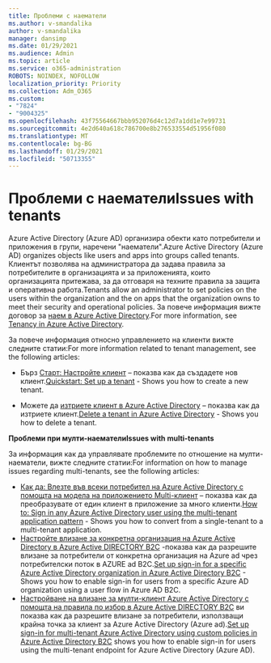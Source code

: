 ```yaml
---
title: Проблеми с наематели
ms.author: v-smandalika
author: v-smandalika
manager: dansimp
ms.date: 01/29/2021
ms.audience: Admin
ms.topic: article
ms.service: o365-administration
ROBOTS: NOINDEX, NOFOLLOW
localization_priority: Priority
ms.collection: Adm_O365
ms.custom:
- "7824"
- "9004325"
ms.openlocfilehash: 43f75564667bbb952076d4c12d7a1dd1e7e99731
ms.sourcegitcommit: 4e2d640a618c786700e8b276533554d51956f080
ms.translationtype: MT
ms.contentlocale: bg-BG
ms.lasthandoff: 01/29/2021
ms.locfileid: "50713355"
---
```

# <a name="issues-with-tenants"></a><span data-ttu-id="153c7-102">Проблеми с наематели</span><span class="sxs-lookup"><span data-stu-id="153c7-102">Issues with tenants</span></span>

<span data-ttu-id="153c7-103">Azure Active Directory (Azure AD) организира обекти като потребители и приложения в групи, наречени "наематели".</span><span class="sxs-lookup"><span data-stu-id="153c7-103">Azure Active Directory (Azure AD) organizes objects like users and apps into groups called tenants.</span></span> <span data-ttu-id="153c7-104">Клиентът позволява на администратора да задава правила за потребителите в организацията и за приложенията, които организацията притежава, за да отговаря на техните правила за защита и оперативна работа.</span><span class="sxs-lookup"><span data-stu-id="153c7-104">Tenants allow an administrator to set policies on the users within the organization and the on apps that the organization owns to meet their security and operational policies.</span></span> <span data-ttu-id="153c7-105">За повече информация вижте договор за [наем в Azure Active Directory](https://docs.microsoft.com/azure/active-directory/develop/single-and-multi-tenant-apps).</span><span class="sxs-lookup"><span data-stu-id="153c7-105">For more information, see [Tenancy in Azure Active Directory](https://docs.microsoft.com/azure/active-directory/develop/single-and-multi-tenant-apps).</span></span>

<span data-ttu-id="153c7-106">За повече информация относно управлението на клиенти вижте следните статии:</span><span class="sxs-lookup"><span data-stu-id="153c7-106">For more information related to tenant management, see the following articles:</span></span>

- <span data-ttu-id="153c7-107">Бърз [Старт: Настройте клиент](https://docs.microsoft.com/azure/active-directory/develop/quickstart-create-new-tenant) – показва как да създадете нов клиент.</span><span class="sxs-lookup"><span data-stu-id="153c7-107">[Quickstart: Set up a tenant](https://docs.microsoft.com/azure/active-directory/develop/quickstart-create-new-tenant) - Shows you how to create a new tenant.</span></span>

- <span data-ttu-id="153c7-108">Можете да [изтриете клиент в Azure Active Directory](https://docs.microsoft.com/azure/active-directory/enterprise-users/directory-delete-howto) – показва как да изтриете клиент.</span><span class="sxs-lookup"><span data-stu-id="153c7-108">[Delete a tenant in Azure Active Directory](https://docs.microsoft.com/azure/active-directory/enterprise-users/directory-delete-howto) - Shows you how to delete a tenant.</span></span>

<span data-ttu-id="153c7-109">**Проблеми при мулти-наематели**</span><span class="sxs-lookup"><span data-stu-id="153c7-109">**Issues with multi-tenants**</span></span>

<span data-ttu-id="153c7-110">За информация как да управлявате проблемите по отношение на мулти-наематели, вижте следните статии:</span><span class="sxs-lookup"><span data-stu-id="153c7-110">For information on how to manage issues regarding multi-tenants, see the following articles:</span></span>

- <span data-ttu-id="153c7-111">[Как да: Влезте във всеки потребител на Azure Active Directory с помощта на модела на приложението Multi-клиент](https://docs.microsoft.com/azure/active-directory/develop/howto-convert-app-to-be-multi-tenant) – показва как да преобразувате от един клиент в приложение за много клиенти.</span><span class="sxs-lookup"><span data-stu-id="153c7-111">[How to: Sign in any Azure Active Directory user using the multi-tenant application pattern](https://docs.microsoft.com/azure/active-directory/develop/howto-convert-app-to-be-multi-tenant) - Shows you how to convert from a single-tenant to a multi-tenant application.</span></span>
- <span data-ttu-id="153c7-112">[Настройте влизане за конкретна организация на Azure Active Directory в Azure Active DIRECTORY B2C](https://docs.microsoft.com/azure/active-directory-b2c/identity-provider-azure-ad-single-tenant?pivots=b2c-user-flow) -показва как да разрешите влизане за потребители от конкретна организация на Azure ad чрез потребителски поток в AZURE ad B2C.</span><span class="sxs-lookup"><span data-stu-id="153c7-112">[Set up sign-in for a specific Azure Active Directory organization in Azure Active Directory B2C](https://docs.microsoft.com/azure/active-directory-b2c/identity-provider-azure-ad-single-tenant?pivots=b2c-user-flow) - Shows you how to enable sign-in for users from a specific Azure AD organization using a user flow in Azure AD B2C.</span></span>
- <span data-ttu-id="153c7-113">[Настройване на влизане за мулти-клиент Azure Active Directory с помощта на правила по избор в Azure Active DIRECTORY B2C](https://docs.microsoft.com/azure/active-directory-b2c/identity-provider-azure-ad-multi-tenant?pivots=b2c-custom-policy)  ви показва как да разрешите влизане за потребители, използващи крайна точка за клиент за Azure Active Directory (Azure ad).</span><span class="sxs-lookup"><span data-stu-id="153c7-113">[Set up sign-in for multi-tenant Azure Active Directory using custom policies in Azure Active Directory B2C](https://docs.microsoft.com/azure/active-directory-b2c/identity-provider-azure-ad-multi-tenant?pivots=b2c-custom-policy)  shows you how to enable sign-in for users using the multi-tenant endpoint for Azure Active Directory (Azure AD).</span></span>






